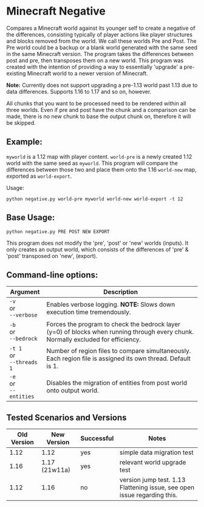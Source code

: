 # Minecraft Negative

Compares a Minecraft world against its younger self to create a negative of the differences, consisting typically of player actions like player structures and blocks removed from the world. We call these worlds Pre and Post. The Pre world could be a backup or a blank world generated with the same seed in the same Minecraft version. The program takes the differences between post and pre, then transposes them on a new world. This program was created with the intention of providing a way to essentially 'upgrade' a pre-existing Minecraft world to a newer version of Minecraft.

**Note:** Currently does not support upgrading a pre-1.13 world past 1.13 due to data differences. Supports 1.16 to 1.17 and so on, however.

All chunks that you want to be processed need to be rendered within all three worlds. Even if pre and post have the chunk and a comparison can be made, there is no new chunk to base the output chunk on, therefore it will be skipped.

## Example:

`myworld` is a 1.12 map with player content. `world-pre` is a newly created 1.12 world with the same seed as `myworld`. This program will compare the differences between those two and place them onto the 1.16 `world-new` map, exported as `world-export`.

Usage:
```
python negative.py world-pre myworld world-new world-export -t 12
```

## Base Usage:

```
python negative.py PRE POST NEW EXPORT
```

This program does not modify the 'pre', 'post' or 'new' worlds (inputs). It only creates an output world, which consists of the differences of 'pre' & 'post' transposed on 'new', (export).

## Command-line options:

| Argument | Description |
| --- | --- |
| `-v`<br/> or<br/> `--verbose` | Enables verbose logging. **NOTE:** Slows down execution time tremendously. |
| `-b`<br/> or<br/> `--bedrock` | Forces the program to check the bedrock layer (y=0) of blocks when running through every chunk. Normally excluded for efficiency. |
| `-t 1`<br/> or<br/> `--threads 1` | Number of region files to compare simultaneously. Each region file is assigned its own thread. Default is 1.  |
| `-e`<br/> or<br/> `--entities` | Disables the migration of entities from post world onto output world. |

## Tested Scenarios and Versions

| Old Version | New Version | Successful | Notes |
| --- | --- | --- | --- |
| 1.12 | 1.12 | yes | simple data migration test |
| 1.16 | 1.17 (21w11a) | yes | relevant world upgrade test |
| 1.12 | 1.16 | no | version jump test. 1.13 Flattening issue, see open issue regarding this. |
